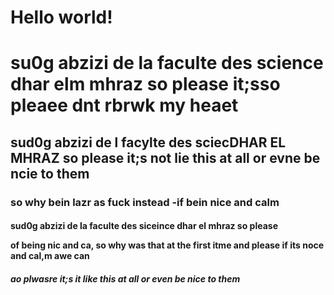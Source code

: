 # Hello world!
<h1>
  su0g abzizi de la faculte des science dhar elm  mhraz so please it;sso pleaee dnt rbrwk my heaet 
</h1>
<h2>
  sud0g abzizi de l facylte des sciecDHAR EL MHRAZ so please it;s not lie this at all or evne be ncie to them 
</h2>
<h3>
  so why bein lazr as fuck instead -if bein nice and calm
</h3>
<h4>
 sud0g abzizi de la faculte des siceince dhar el mhraz so please 

  of being nic and ca,
  so why was that at the first itme and please if its noce and cal,m awe can 
  
</h4>
<h5>
  ao plwasre it;s  it like this at all or even be nice to them 
  
</h5>

<picture>
  
</picture>






